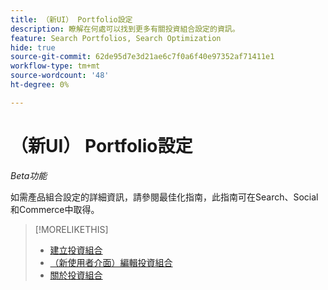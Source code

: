 ```yaml
---
title: （新UI） Portfolio設定
description: 瞭解在何處可以找到更多有關投資組合設定的資訊。
feature: Search Portfolios, Search Optimization
hide: true
source-git-commit: 62de95d7e3d21ae6c7f0a6f40e97352af71411e1
workflow-type: tm+mt
source-wordcount: '48'
ht-degree: 0%

---
```


# （新UI） Portfolio設定

*Beta功能*

如需產品組合設定的詳細資訊，請參閱最佳化指南，此指南可在Search、Social和Commerce中取得。

>[!MORELIKETHIS]
>
>* [建立投資組合](portfolio-create.md)
>* [ （新使用者介面）編輯投資組合](portfolio-edit.md)
>* [關於投資組合](portfolio-about.md)

